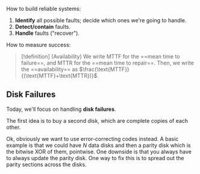 How to build reliable systems:

1. **Identify** all possible faults; decide which ones we're going to handle.
2. **Detect/contain** faults.
3. **Handle** faults ("recover").

How to measure success:

> [!definition] (Availability)
> We write $\text{MTTF}$ for the ==mean time to failure==, and $\text{MTTR}$ for the ==mean time to repair==. Then, we write the ==availability== as $\frac{\text{MTTF}}{(\text{MTTF}+\text{MTTR})}$.

## Disk Failures

Today, we'll focus on handling **disk failures**.

The first idea is to buy a second disk, which are complete copies of each other.

Ok, obviously we want to use error-correcting codes instead. A basic example is that we could have $N$ data disks and then a parity disk which is the bitwise XOR of them, pointwise. One downside is that you always have to always update the parity disk. One way to fix this is to spread out the parity sections across the disks.




